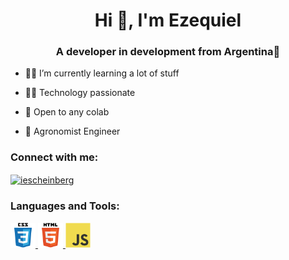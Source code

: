 <h1 align="center">Hi 👋, I'm Ezequiel</h1>
<h3 align="center">A developer in development from Argentina🧉</h3>

- 👨‍💻 I’m currently learning a lot of stuff

- 👨‍🚀 Technology passionate

- 🤝 Open to any colab

- 🌱 Agronomist Engineer

<h3 align="left">Connect with me:</h3>
<p align="left">
<a href="https://linkedin.com/in/iescheinberg" target="blank"><img align="center" src="https://raw.githubusercontent.com/rahuldkjain/github-profile-readme-generator/master/src/images/icons/Social/linked-in-alt.svg" alt="iescheinberg" height="30" width="40" /></a>

<h3 align="left">Languages and Tools:</h3>
<p align="left"> <a href="https://www.w3schools.com/css/" target="_blank" rel="noreferrer"> <img src="https://raw.githubusercontent.com/devicons/devicon/master/icons/css3/css3-original-wordmark.svg" alt="css3" width="40" height="40"/> </a> <a href="https://www.w3.org/html/" target="_blank" rel="noreferrer"> <img src="https://raw.githubusercontent.com/devicons/devicon/master/icons/html5/html5-original-wordmark.svg" alt="html5" width="40" height="40"/> </a> <a href="https://developer.mozilla.org/en-US/docs/Web/JavaScript" target="_blank" rel="noreferrer"> <img src="https://raw.githubusercontent.com/devicons/devicon/master/icons/javascript/javascript-original.svg" alt="javascript" width="40" height="40"/> </a> </p>


